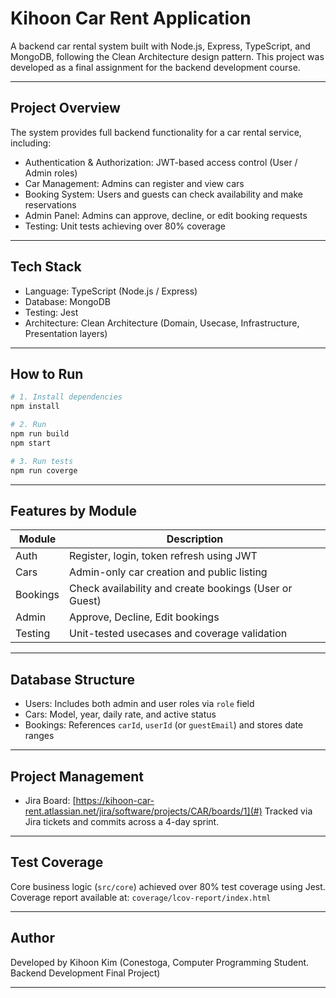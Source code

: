 # Kihoon Car Rent Application

A backend car rental system built with Node.js, Express, TypeScript, and MongoDB,
following the Clean Architecture design pattern.
This project was developed as a final assignment for the backend development course.

---

## Project Overview

The system provides full backend functionality for a car rental service, including:

* Authentication & Authorization: JWT-based access control (User / Admin roles)
* Car Management: Admins can register and view cars
* Booking System: Users and guests can check availability and make reservations
* Admin Panel: Admins can approve, decline, or edit booking requests
* Testing: Unit tests achieving over 80% coverage

---

## Tech Stack

* Language: TypeScript (Node.js / Express)
* Database: MongoDB
* Testing: Jest
* Architecture: Clean Architecture (Domain, Usecase, Infrastructure, Presentation layers)

---

## How to Run

```bash
# 1. Install dependencies
npm install

# 2. Run 
npm run build
npm start

# 3. Run tests
npm run coverge

```

---

## Features by Module

| Module   | Description                                            |
| -------- | ------------------------------------------------------ |
| Auth     | Register, login, token refresh using JWT               |
| Cars     | Admin-only car creation and public listing             |
| Bookings | Check availability and create bookings (User or Guest) |
| Admin    | Approve, Decline, Edit bookings                        |
| Testing  | Unit-tested usecases and coverage validation           |

---

## Database Structure

* Users: Includes both admin and user roles via `role` field
* Cars: Model, year, daily rate, and active status
* Bookings: References `carId`, `userId` (or `guestEmail`) and stores date ranges

---

## Project Management

* Jira Board: [https://kihoon-car-rent.atlassian.net/jira/software/projects/CAR/boards/1](#)
  Tracked via Jira tickets and commits across a 4-day sprint.

---

## Test Coverage

Core business logic (`src/core`) achieved over 80% test coverage using Jest.
Coverage report available at:
`coverage/lcov-report/index.html`

---

## Author

Developed by Kihoon Kim (Conestoga, Computer Programming Student. Backend Development Final Project)

---


